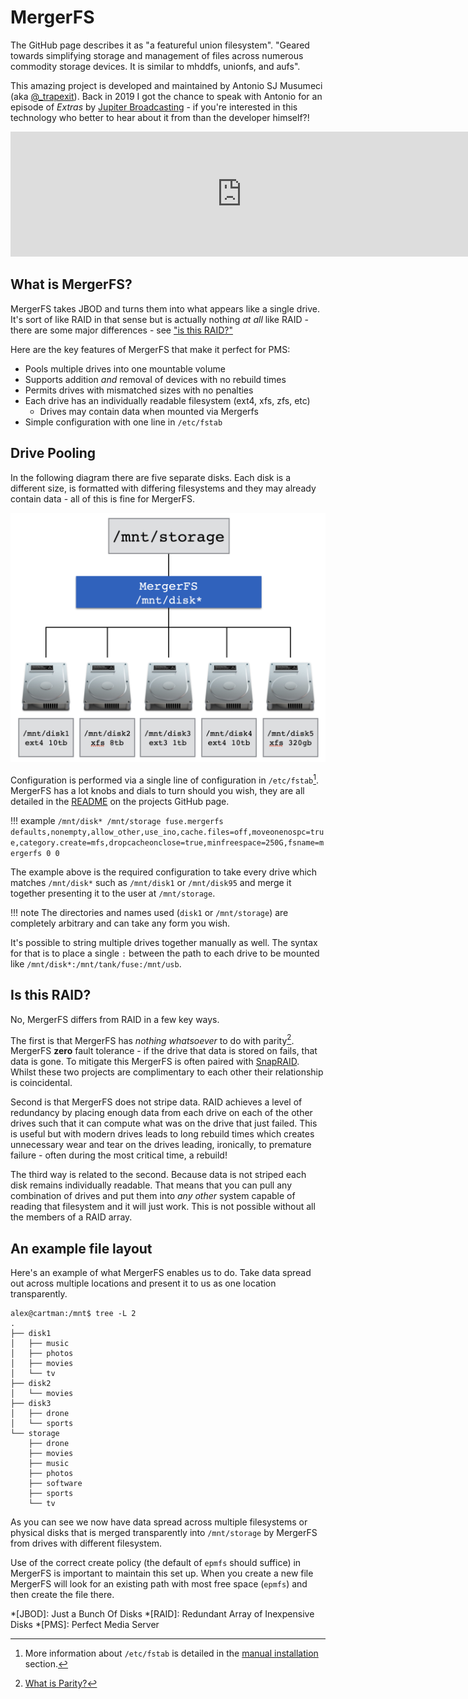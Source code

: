 # MergerFS

The GitHub page describes it as "a featureful union filesystem". "Geared towards simplifying storage and management of files across numerous commodity storage devices. It is similar to mhddfs, unionfs, and aufs".

This amazing project is developed and maintained by Antonio SJ Musumeci (aka [@_trapexit](https://twitter.com/_trapexit)). Back in 2019 I got the chance to speak with Antonio for an episode of *Extras* by [Jupiter Broadcasting](https://www.jupiterbroadcasting.com/) - if you're interested in this technology who better to hear about it from than the developer himself?!

<iframe src="https://player.fireside.fm/v2/WTrMvATU+NSbz5Jst?theme=dark" width="740" height="200" frameborder="0" scrolling="no"></iframe>

## What is MergerFS?

MergerFS takes JBOD and turns them into what appears like a single drive. It's sort of like RAID in that sense but is actually nothing *at all* like RAID - there are some major differences - see ["is this RAID?"](#is-this-raid)

Here are the key features of MergerFS that make it perfect for PMS:

* Pools multiple drives into one mountable volume
* Supports addition *and* removal of devices with no rebuild times
* Permits drives with mismatched sizes with no penalties
* Each drive has an individually readable filesystem (ext4, xfs, zfs, etc)
    * Drives may contain data when mounted via Mergerfs
* Simple configuration with one line in `/etc/fstab`

## Drive Pooling

In the following diagram there are five separate disks. Each disk is a different size, is formatted with differing filesystems and they may already contain data - all of this is fine for MergerFS.

![mergerfs-blue](../images/mergerfs-blue.png)

Configuration is performed via a single line of configuration in `/etc/fstab`[^1]. MergerFS has a lot knobs and dials to turn should you wish, they are all detailed in the [README](https://github.com/trapexit/mergerfs/blob/master/README.md) on the projects GitHub page.

!!! example
    ```
    /mnt/disk* /mnt/storage fuse.mergerfs defaults,nonempty,allow_other,use_ino,cache.files=off,moveonenospc=true,category.create=mfs,dropcacheonclose=true,minfreespace=250G,fsname=mergerfs 0 0
    ```

The example above is the required configuration to take every drive which matches `/mnt/disk*` such as `/mnt/disk1` or `/mnt/disk95` and merge it together presenting it to the user at `/mnt/storage`.

!!! note
    The directories and names used (`disk1` or `/mnt/storage`) are completely arbitrary and can take any form you wish.

It's possible to string multiple drives together manually as well. The syntax for that is to place a single `:` between the path to each drive to be mounted like `/mnt/disk*:/mnt/tank/fuse:/mnt/usb`.

## Is this RAID?

No, MergerFS differs from RAID in a few key ways.

The first is that MergerFS has *nothing whatsoever* to do with parity[^2]. MergerFS **zero** fault tolerance - if the drive that data is stored on fails, that data is gone. To mitigate this MergerFS is often paired with [SnapRAID](snapraid.md). Whilst these two projects are complimentary to each other their relationship is coincidental.

Second is that MergerFS does not stripe data. RAID achieves a level of redundancy by placing enough data from each drive on each of the other drives such that it can compute what was on the drive that just failed. This is useful but with modern drives leads to long rebuild times which creates unnecessary wear and tear on the drives leading, ironically, to premature failure - often during the most critical time, a rebuild!

The third way is related to the second. Because data is not striped each disk remains individually readable. That means that you can pull any combination of drives and put them into *any other* system capable of reading that filesystem and it will just work. This is not possible without all the members of a RAID array.

## An example file layout

Here's an example of what MergerFS enables us to do. Take data spread out across multiple locations and present it to us as one location transparently.

```
alex@cartman:/mnt$ tree -L 2
.
├── disk1
│   ├── music
│   ├── photos
│   ├── movies
│   └── tv
├── disk2
│   └── movies
├── disk3
│   ├── drone
│   └── sports
└── storage
    ├── drone
    ├── movies
    ├── music
    ├── photos
    ├── software
    ├── sports
    └── tv
```

As you can see we now have data spread across multiple filesystems or physical disks that is merged transparently into `/mnt/storage` by MergerFS from drives with different filesystem. 

Use of the correct create policy (the default of `epmfs` should suffice) in MergerFS is important to maintain this set up. When you create a new file MergerFS will look for an existing path with most free space (`epmfs`) and then create the file there.




[^1]: More information about `/etc/fstab` is detailed in the [manual installation](../installation/manual-install.md) section.
[^2]: [What is Parity?](https://en.wikipedia.org/wiki/Standard_RAID_levels#Simplified_parity_example)

*[JBOD]: Just a Bunch Of Disks
*[RAID]: Redundant Array of Inexpensive Disks
*[PMS]: Perfect Media Server